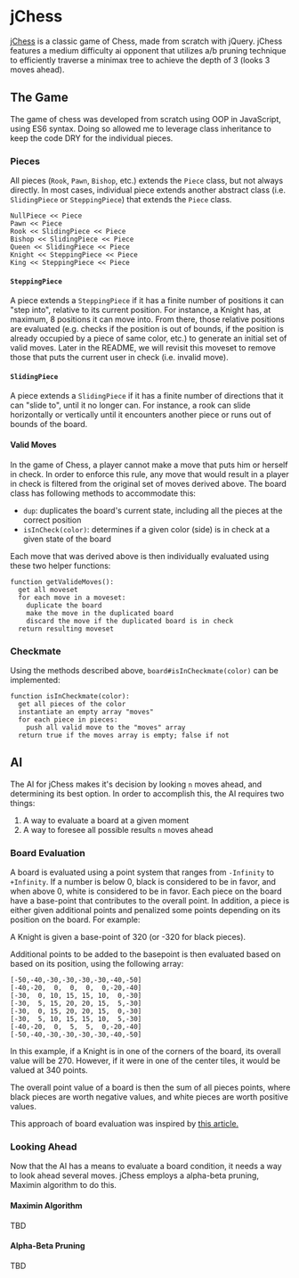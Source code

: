 # jChess

[jChess](http://www.timkwak.com/jChess) is a classic game of Chess, made from scratch with jQuery. jChess features a medium difficulty ai opponent that utilizes a/b pruning technique to efficiently traverse a minimax tree to achieve the depth of 3 (looks 3 moves ahead).

## The Game

The game of chess was developed from scratch using OOP in JavaScript, using ES6 syntax. Doing so allowed me to leverage class inheritance to keep the code DRY for the individual pieces.

### Pieces

All pieces (`Rook`, `Pawn`, `Bishop`, etc.) extends the `Piece` class, but not always directly. In most cases, individual piece extends another abstract class (i.e. `SlidingPiece` or `SteppingPiece`) that extends the `Piece` class.

```
NullPiece << Piece
Pawn << Piece
Rook << SlidingPiece << Piece
Bishop << SlidingPiece << Piece
Queen << SlidingPiece << Piece
Knight << SteppingPiece << Piece
King << SteppingPiece << Piece
```

#### `SteppingPiece`
A piece extends a `SteppingPiece` if it has a finite number of positions it can "step into", relative to its current position. For instance, a Knight has, at maximum, 8 positions it can move into. From there, those relative positions are evaluated (e.g. checks if the position is out of bounds, if the position is already occupied by a piece of same color, etc.) to generate an initial set of valid moves. Later in the README, we will revisit this moveset to remove those that puts the current user in check (i.e. invalid move).

#### `SlidingPiece`
A piece extends a `SlidingPiece` if it has a finite number of directions that it can "slide to", until it no longer can. For instance, a rook can slide horizontally or vertically until it encounters another piece or runs out of bounds of the board.

#### Valid Moves
In the game of Chess, a player cannot make a move that puts him or herself in check. In order to enforce this rule, any move that would result in a player in check is filtered from the original set of moves derived above. The board class has following methods to accommodate this:

* `dup`: duplicates the board's current state, including all the pieces at the correct position
* `isInCheck(color)`: determines if a given color (side) is in check at a given state of the board

Each move that was derived above is then individually evaluated using these two helper functions:

```
function getValideMoves():
  get all moveset
  for each move in a moveset:
    duplicate the board
    make the move in the duplicated board
    discard the move if the duplicated board is in check
  return resulting moveset
```

### Checkmate
Using the methods described above, `board#isInCheckmate(color)` can be implemented:

```
function isInCheckmate(color):
  get all pieces of the color
  instantiate an empty array "moves"
  for each piece in pieces:
    push all valid move to the "moves" array
  return true if the moves array is empty; false if not
```

## AI
The AI for jChess makes it's decision by looking `n` moves ahead, and determining its best option. In order to accomplish this, the AI requires two things:

1. A way to evaluate a board at a given moment
2. A way to foresee all possible results `n` moves ahead

### Board Evaluation

A board is evaluated using a point system that ranges from `-Infinity` to `+Infinity`. If a number is below 0, black is considered to be in favor, and when above 0, white is considered to be in favor. Each piece on the board have a base-point that contributes to the overall point. In addition, a piece is either given additional points and penalized some points depending on its position on the board. For example:

A Knight is given a base-point of 320 (or -320 for black pieces).

Additional points to be added to the basepoint is then evaluated based on based on its position, using the following array:
```
[-50,-40,-30,-30,-30,-30,-40,-50]
[-40,-20,  0,  0,  0,  0,-20,-40]
[-30,  0, 10, 15, 15, 10,  0,-30]
[-30,  5, 15, 20, 20, 15,  5,-30]
[-30,  0, 15, 20, 20, 15,  0,-30]
[-30,  5, 10, 15, 15, 10,  5,-30]
[-40,-20,  0,  5,  5,  0,-20,-40]
[-50,-40,-30,-30,-30,-30,-40,-50]
```
In this example, if a Knight is in one of the corners of the board, its overall value will be 270. However, if it were in one of the center tiles, it would be valued at 340 points.

The overall point value of a board is then the sum of all pieces points, where black pieces are worth negative values, and white pieces are worth positive values.

This approach of board evaluation was inspired by [this article.](https://chessprogramming.wikispaces.com/Simplified+evaluation+function?responseToken=cda81a4b2d19165b82279fd17e7f048d)

### Looking Ahead

Now that the AI has a means to evaluate a board condition, it needs a way to look ahead several moves. jChess employs a alpha-beta pruning, Maximin algorithm to do this.

#### Maximin Algorithm

TBD


#### Alpha-Beta Pruning

TBD

